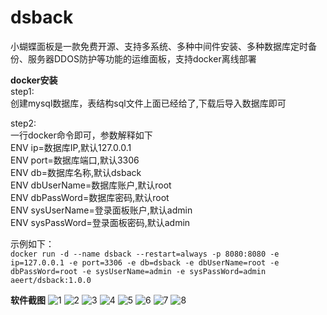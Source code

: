 # dsback
小蝴蝶面板是一款免费开源、支持多系统、多种中间件安装、多种数据库定时备份、服务器DDOS防护等功能的运维面板，支持docker离线部署

**docker安装**</br>
step1:</br>
创建mysql数据库，表结构sql文件上面已经给了,下载后导入数据库即可</br>

step2:</br>
一行docker命令即可，参数解释如下</br>
ENV ip=数据库IP,默认127.0.0.1</br>
ENV port=数据库端口,默认3306</br>
ENV db=数据库名称,默认dsback</br>
ENV dbUserName=数据库账户,默认root</br>
ENV dbPassWord=数据库密码,默认root</br>
ENV sysUserName=登录面板账户,默认admin</br>
ENV sysPassWord=登录面板密码,默认admin</br>

示例如下：</br>
```docker run -d --name dsback --restart=always -p 8080:8080 -e ip=127.0.0.1 -e port=3306 -e db=dsback -e dbUserName=root -e dbPassWord=root -e sysUserName=admin -e sysPassWord=admin aeert/dsback:1.0.0```

**软件截图**
![1](https://user-images.githubusercontent.com/95081538/184536764-a732b3db-95f2-47d6-af6d-0c544c774053.jpg)
![2](https://user-images.githubusercontent.com/95081538/184536773-62ceec30-23a6-4d6c-8c51-52828ddd80cb.jpg)
![3](https://user-images.githubusercontent.com/95081538/184536778-6d13e0e7-cfc9-41b6-8198-f445304ae08c.jpg)
![4](https://user-images.githubusercontent.com/95081538/184536780-e648e985-cff9-44f6-9203-dc8e3c67a3a8.jpg)
![5](https://user-images.githubusercontent.com/95081538/184536784-3dec196c-6033-47df-a755-70985b2df6b0.jpg)
![6](https://user-images.githubusercontent.com/95081538/184536786-a33cd91b-5abe-4333-a2af-b7fe8a007cc3.jpg)
![7](https://user-images.githubusercontent.com/95081538/184536788-33b0d50c-5ee4-4391-b73d-e5f22146c7b0.jpg)
![8](https://user-images.githubusercontent.com/95081538/184536792-393c7e0c-7e17-4ac3-9683-6420c68e9839.jpg)
